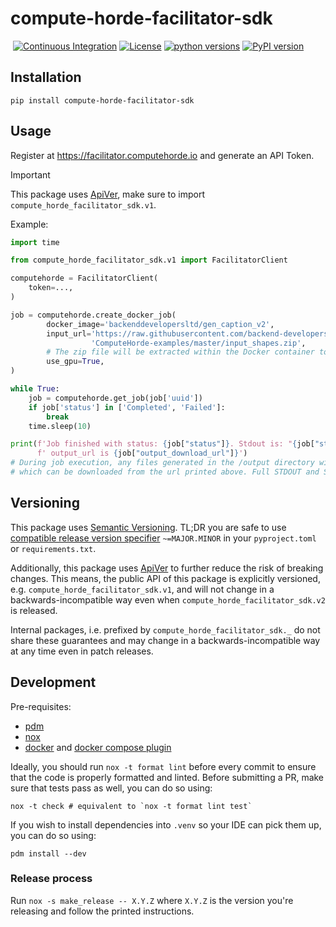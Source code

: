 # compute-horde-facilitator-sdk
&nbsp;[![Continuous Integration](https://github.com/backend-developers-ltd/compute-horde-facilitator-sdk/workflows/Continuous%20Integration/badge.svg)](https://github.com/backend-developers-ltd/compute-horde-facilitator-sdk/actions?query=workflow%3A%22Continuous+Integration%22)&nbsp;[![License](https://img.shields.io/pypi/l/compute_horde_facilitator_sdk.svg?label=License)](https://pypi.python.org/pypi/compute_horde_facilitator_sdk)&nbsp;[![python versions](https://img.shields.io/pypi/pyversions/compute_horde_facilitator_sdk.svg?label=python%20versions)](https://pypi.python.org/pypi/compute_horde_facilitator_sdk)&nbsp;[![PyPI version](https://img.shields.io/pypi/v/compute_horde_facilitator_sdk.svg?label=PyPI%20version)](https://pypi.python.org/pypi/compute_horde_facilitator_sdk)

## Installation

```shell
pip install compute-horde-facilitator-sdk
```

## Usage

Register at https://facilitator.computehorde.io and generate an API Token.

> [!IMPORTANT]
> This package uses [ApiVer](#versioning), make sure to import `compute_horde_facilitator_sdk.v1`.

Example:

```python
import time

from compute_horde_facilitator_sdk.v1 import FacilitatorClient

computehorde = FacilitatorClient(
    token=...,
)

job = computehorde.create_docker_job(
        docker_image='backenddevelopersltd/gen_caption_v2',
        input_url='https://raw.githubusercontent.com/backend-developers-ltd/'
                  'ComputeHorde-examples/master/input_shapes.zip',
        # The zip file will be extracted within the Docker container to the /volume directory
        use_gpu=True,
)

while True:
    job = computehorde.get_job(job['uuid'])
    if job['status'] in ['Completed', 'Failed']:
        break
    time.sleep(10)

print(f'Job finished with status: {job["status"]}. Stdout is: "{job["stdout"]}",'
      f' output_url is {job["output_download_url"]}')
# During job execution, any files generated in the /output directory will be incorporated into the final job result, 
# which can be downloaded from the url printed above. Full STDOUT and STDERR will also be there.
```

## Versioning

This package uses [Semantic Versioning](https://semver.org/spec/v2.0.0.html).
TL;DR you are safe to use [compatible release version specifier](https://packaging.python.org/en/latest/specifications/version-specifiers/#compatible-release) `~=MAJOR.MINOR` in your `pyproject.toml` or `requirements.txt`.

Additionally, this package uses [ApiVer](https://www.youtube.com/watch?v=FgcoAKchPjk) to further reduce the risk of breaking changes.
This means, the public API of this package is explicitly versioned, e.g. `compute_horde_facilitator_sdk.v1`, and will not change in a backwards-incompatible way even when `compute_horde_facilitator_sdk.v2` is released.

Internal packages, i.e. prefixed by `compute_horde_facilitator_sdk._` do not share these guarantees and may change in a backwards-incompatible way at any time even in patch releases.


## Development


Pre-requisites:
- [pdm](https://pdm.fming.dev/)
- [nox](https://nox.thea.codes/en/stable/)
- [docker](https://www.docker.com/) and [docker compose plugin](https://docs.docker.com/compose/)


Ideally, you should run `nox -t format lint` before every commit to ensure that the code is properly formatted and linted.
Before submitting a PR, make sure that tests pass as well, you can do so using:
```
nox -t check # equivalent to `nox -t format lint test`
```

If you wish to install dependencies into `.venv` so your IDE can pick them up, you can do so using:
```
pdm install --dev
```

### Release process

Run `nox -s make_release -- X.Y.Z` where `X.Y.Z` is the version you're releasing and follow the printed instructions.
